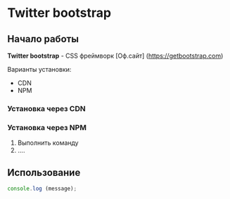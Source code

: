 # Twitter bootstrap

## Начало работы
**Twitter bootstrap** - CSS фреймворк [Оф.сайт] (https://getbootstrap.com)

Варианты установки:
* CDN
* NPM
### Установка через CDN

### Установка через NPM
1. Выполнить команду
1. ....

## Использование
```javascript
console.log (message);
```

